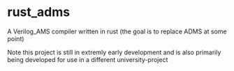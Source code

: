 # rust_adms

A Verilog_AMS compiler written in rust (the goal is to replace ADMS at some point)

Note this project is still in extremly early development and is also primarily being developed for use in a different university-project